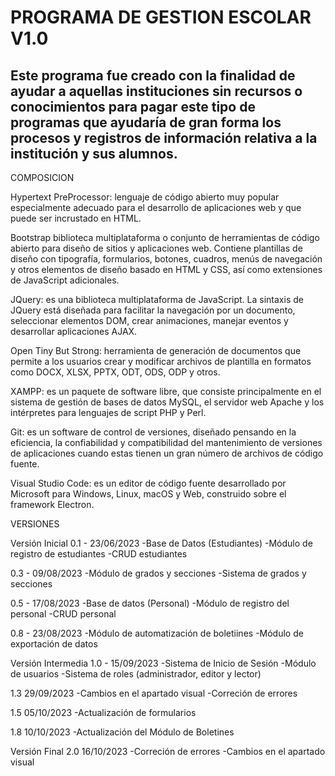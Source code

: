 # PROGRAMA DE GESTION ESCOLAR V1.0
Este programa fue creado con la finalidad de ayudar a aquellas instituciones sin recursos o conocimientos para pagar este tipo de programas que ayudaría de gran forma los procesos y registros de información relativa a la institución y sus alumnos.
------------------------------------------------------------------------------------------------------------------------------------------------------------------------------------------------------------------------------------------------------------------------------
COMPOSICION

Hypertext PreProcessor: lenguaje de código abierto muy popular especialmente adecuado para el desarrollo de aplicaciones web y que puede ser incrustado en HTML. 

Bootstrap biblioteca multiplataforma o conjunto de herramientas de código abierto para diseño de sitios y aplicaciones web. Contiene plantillas de diseño con tipografía, formularios, botones, cuadros, menús de navegación y otros elementos de diseño basado en HTML y CSS, así como extensiones de JavaScript adicionales. 

JQuery: es una biblioteca multiplataforma de JavaScript. La sintaxis de JQuery está diseñada para facilitar la navegación por un documento, seleccionar elementos DOM, crear animaciones, manejar eventos y desarrollar aplicaciones AJAX. 

Open Tiny But Strong: herramienta de generación de documentos que permite a los usuarios crear y modificar archivos de plantilla en formatos como DOCX, XLSX, PPTX, ODT, ODS, ODP y otros. 

XAMPP: es un paquete de software libre, que consiste principalmente en el sistema de gestión de bases de datos MySQL, el servidor web Apache y los intérpretes para lenguajes de script PHP y Perl.

Git: es un software de control de versiones, diseñado pensando en la eficiencia, la confiabilidad y compatibilidad del mantenimiento de versiones de aplicaciones cuando estas tienen un gran número de archivos de código
fuente. 

Visual Studio Code: es un editor de código fuente desarrollado por Microsoft para Windows, Linux, macOS y Web, construido sobre el framework Electron.  

VERSIONES

Versión Inicial 0.1 - 23/06/2023
-Base de Datos (Estudiantes)
-Módulo de registro de estudiantes
-CRUD estudiantes

0.3 - 09/08/2023
-Módulo de grados y secciones
-Sistema de grados y secciones

0.5 - 17/08/2023
-Base de datos (Personal)
-Módulo de registro del personal
-CRUD personal

0.8 - 23/08/2023
-Módulo de automatización de boletiines
-Módulo de exportación de datos

Versión Intermedia 1.0 - 15/09/2023
-Sistema de Inicio de Sesión
-Módulo de usuarios
-Sistema de roles (administrador, editor y lector)

1.3 29/09/2023
-Cambios en el apartado visual
-Correción de errores

1.5 05/10/2023
-Actualización de formularios

1.8 10/10/2023
-Actualización del Módulo de Boletines

Versión Final 2.0 16/10/2023
-Correción de errores
-Cambios en el apartado visual
